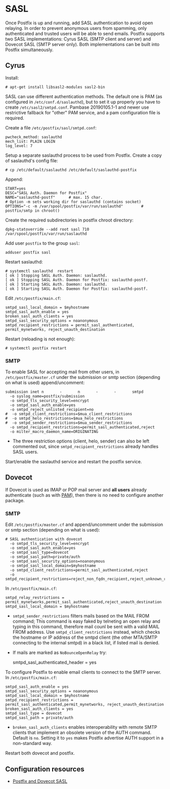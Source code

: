 # SASL

Once Postfix is up and running, add SASL authentication to avoid open relaying. In order to prevent anonymous users from spamming, only authenticated and trusted users will be able to send emails. Postfix supports two SASL implementations: Cyrus SASL (SMTP client and server) and Dovecot SASL (SMTP server only). Both implementations can be built into Postfix simultaneously.

## Cyrus

Install:

    # apt-get install libsasl2-modules sasl2-bin

SASL can use different authentication methods. The default one is PAM (as configured in `/etc/conf.d/saslauthd`), but to set it up properly you have to create `/etc/sasl2/smtpd.conf`. Pambase 20190105.1-1 and newer use restrictive fallback for "other" PAM service, and a pam configuration file is required.

Create a file `/etc/postfix/sasl/smtpd.conf`:

    pwcheck_method: saslauthd
    mech_list: PLAIN LOGIN
    log_level: 7

Setup a separate saslauthd process to be used from Postfix. Create a copy of saslauthd's config file:

    # cp /etc/default/saslauthd /etc/default/saslauthd-postfix

Append:

    START=yes
    DESC="SASL Auth. Daemon for Postfix"
    NAME="saslauthd-postf"      # max. 15 char.
    # Option -m sets working dir for saslauthd (contains socket)
    OPTIONS="-c -m /var/spool/postfix/var/run/saslauthd"        # postfix/smtp in chroot()

Create the required subdirectories in postfix chroot directory:

    dpkg-statoverride --add root sasl 710 /var/spool/postfix/var/run/saslauthd

Add user `postfix` to the group `sasl`:

    adduser postfix sasl

Restart saslauthd:

    # systemctl saslauthd  restart
    [ ok ] Stopping SASL Auth. Daemon: saslauthd.
    [ ok ] Stopping SASL Auth. Daemon for Postfix: saslauthd-postf.
    [ ok ] Starting SASL Auth. Daemon: saslauthd.
    [ ok ] Starting SASL Auth. Daemon for Postfix: saslauthd-postf.

Edit `/etc/postfix/main.cf`: 

    smtpd_sasl_local_domain = $myhostname
    smtpd_sasl_auth_enable = yes
    broken_sasl_auth_clients = yes
    smtpd_sasl_security_options = noanonymous
    smtpd_recipient_restrictions = permit_sasl_authenticated, permit_mynetworks, reject_unauth_destination

Restart (reloading is not enough):

    # systemctl postfix restart

### SMTP

To enable SASL for accepting mail from other users, in `/etc/postfix/master.cf` under the submission or smtp section (depending on what is used) append/uncomment:

    submission inet n       -       n       -       -       smtpd
      -o syslog_name=postfix/submission
      -o smtpd_tls_security_level=encrypt
      -o smtpd_sasl_auth_enable=yes
      -o smtpd_reject_unlisted_recipient=no
    #  -o smtpd_client_restrictions=$mua_client_restrictions
    #  -o smtpd_helo_restrictions=$mua_helo_restrictions
    #  -o smtpd_sender_restrictions=$mua_sender_restrictions
      -o smtpd_recipient_restrictions=permit_sasl_authenticated,reject
      -o milter_macro_daemon_name=ORIGINATING

* The three restriction options (client, helo, sender) can also be left commented out, since `smtpd_recipient_restrictions` already handles SASL users.

Start/enable the saslauthd service and restart the postfix service.

## Dovecot

If Dovecot is used as IMAP or POP mail server and **all users** already authenticate (such as with [PAM](../server/pki/PAM.md)), then there is no need to configure another package.

### SMTP

Edit `/etc/postfix/master.cf` and append/uncomment under the submission or smtp section (depending on what is used):

    # SASL authentication with dovecot
      -o smtpd_tls_security_level=encrypt
      -o smtpd_sasl_auth_enable=yes
      -o smtpd_sasl_type=dovecot
      -o smtpd_sasl_path=private/auth
      -o smtpd_sasl_security_options=noanonymous
      -o smtpd_sasl_local_domain=$myhostname
      -o smtpd_client_restrictions=permit_sasl_authenticated,reject
      -o smtpd_recipient_restrictions=reject_non_fqdn_recipient,reject_unknown_recipient_domain,permit_sasl_authenticated,reject

In `/etc/postfix/main.cf`:

    smtpd_relay_restrictions = permit_mynetworks,permit_sasl_authenticated,reject_unauth_destination
    smtpd_sasl_local_domain = $myhostname

* `smtpd_sender_restrictions` filters mails based on the MAIL FROM command; This command is easy faked by telneting an open relay and typing in this command, therefore mail counl be sent with a valid MAIL FROM address. Use `smtpd_client_restrictions` instead, which checks the hostname or IP address of the smtpd client (the other MTA/SMTP connecting to the internal smtpd) in a black list, if listed mail is denied.
* If mails are marked as `NoBounceOpenRelay` try:

    smtpd_sasl_authenticated_header = yes

To configure Postfix to enable email clients to connect to the SMTP server. In `/etc/postfix/main.cf`:

    smtpd_sasl_auth_enable = yes
    smtpd_sasl_security_options = noanonymous
    smtpd_sasl_local_domain = $myhostname
    smtpd_recipient_restrictions = permit_sasl_authenticated,permit_mynetworks, reject_unauth_destination
    broken_sasl_auth_clients = yes
    smtpd_sasl_type = dovecot
    smtpd_sasl_path = private/auth

* `broken_sasl_auth_clients` enables interoperability with remote SMTP clients that implement an obsolete version of the AUTH command. Default is `no`. Setting it to `yes` makes Postfix advertise AUTH support in a non-standard way.

Restart both dovecot and postfix.

## Configuration resources

* [Postfix and Dovecot SASL](https://wiki2.dovecot.org/HowTo/PostfixAndDovecotSASL)

